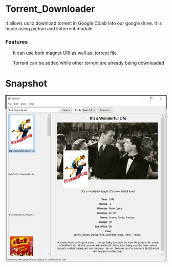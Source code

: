 # Torrent_Downloader
It allows us to download torrent in Google Colab into our google drive.
It is made using python and libtorrent module

### Features
<ul> It can use both magnet URI as well as .torrent file </ul>
<ul> Torrent can be added while other torrent are already being downloaded</ul>

# Snapshot

![Sample](https://github.com/nishan7/Movie_Stream/blob/master/demo.png)
